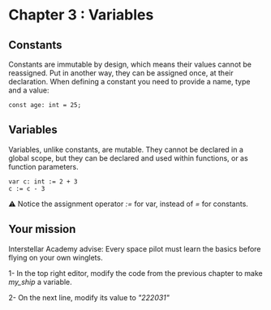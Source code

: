 # Chapter 3 : Variables

## Constants

Constants are immutable by design, which means their values cannot be reassigned. Put in another way, they can be assigned once, at their declaration. When defining a constant you need to provide a name, type and a value:

```
const age: int = 25;
```

## Variables

Variables, unlike constants, are mutable. They cannot be declared in a global scope, but they can be declared and used within functions, or as function parameters.

```
var c: int := 2 + 3
c := c - 3
```

⚠️ Notice the assignment operator _:=_ for var, instead of _=_ for constants.

## Your mission

Interstellar Academy advise: Every space pilot must learn the basics before flying on your own winglets. 

<!-- prettier-ignore -->
1- In the top right editor, modify the code from the previous chapter to make *my\_ship* a variable.

2- On the next line, modify its value to _"222031"_
